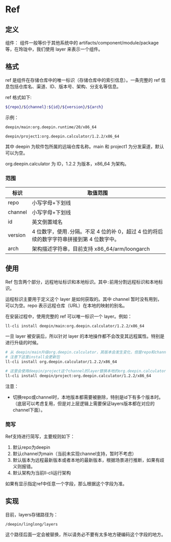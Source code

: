 # Ref

## 定义

组件： 组件一般等价于其他系统中的 artifacts/component/module/package 等，在玲珑中，我们使用 layer 来表示一个组件。

## 格式

ref 是组件在存储仓库中的唯一标识（存储仓库中的索引信息）。一条完整的 ref 信息包括仓库名、渠道、ID、版本号、架构、分支名等信息。

ref 格式如下:

```bash
${repo}/${channel}:${id}/${version}/${arch}
```

示例：

```bash
deepin/main:org.deepin.runtime/20/x86_64

deepin/project1:org.deepin.calculator/1.2.2/x86_64
```

其中 deepin 为软件包所属的远端仓库名称。main 和 project1 为分发渠道，默认可以为空。

org.deepin.calculator 为 ID，1.2.2 为版本，x86_64 为架构。

### 范围

| 标识    | 取值范围                                                                                   |
| ------- | ------------------------------------------------------------------------------------------ |
| repo    | 小写字母+下划线                                                                            |
| channel | 小写字母+下划线                                                                            |
| id      | 英文倒置域名                                                                               |
| version | 4 位数字，使用`.`分隔。不足 4 位的补 0，超过 4 位的将后续的数字字符串拼接到第 4 位数字中。 |
| arch    | 架构描述字符串，目前支持 x86_64/arm/loongarch                                              |

## 使用

Ref 包含两个部分，远程地址标识和本地标识。其中`:`前用分割远程标识和本地标识。

运程标识主要用于定义这个 layer 是如何获取的。其中 channel 暂时没有用到，可以为空。repo 表示远程仓库（URL）在本地的映射的别名。

在安装过程中，使用完整的 ref 可以唯一标识一个 layer。例如：

```bash
ll-cli install deepin/main:org.deepin.calculator/1.2.2/x86_64
```

一旦 layer 被安装后，所以针对 layer 的本地操作都不会改变其远程属性。特别是进行升级的时候。

```bash
# 从 deepin/main升级org.deepin.calculator，其版本会发生变化，但是repo和channel不会变化
# 注意下这里install会更新包
ll-cli install org.deepin.calculator/1.2.2/x86_64

# 这里会使用deepin/project这个channel的layer替换本地的org.deepin.calculator/1.2.2/x86_64
ll-cli install deepin/project:org.deepin.calculator/1.2.2/x86_64
```

注意：

- 切换repo或channel时，本地版本都需要被删除，特别是id下有多个版本时。（底层可以考虑复用，但是对上层逻辑上需要保证layers版本都在对应的channel下面）。

### 简写

Ref支持进行简写，主要规则如下：

1. 默认repo为deepin
2. 默认channel为main（当前未实现channel支持，暂时不考虑）
3. 默认版本为远程最新版本或者本地的最新版本，根据场景进行推断，如果有歧义则报错。
4. 默认架构为当前ll-cli运行架构

如果有显示指定ref中任意一个字段，那么根据这个字段为准。

## 实现

目前，layers存储路径为：

```
/deepin/linglong/layers
```

这个路径后面一定会被替换，所以请务必不要有太多地方硬编码这个字段的地方。
